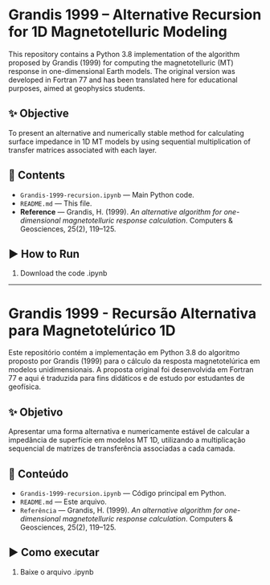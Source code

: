 # Grandis 1999 – Alternative Recursion for 1D Magnetotelluric Modeling

This repository contains a Python 3.8 implementation of the algorithm proposed by Grandis (1999) for computing the magnetotelluric (MT) response in one-dimensional Earth models. The original version was developed in Fortran 77 and has been translated here for educational purposes, aimed at geophysics students.

## ✨ Objective

To present an alternative and numerically stable method for calculating surface impedance in 1D MT models by using sequential multiplication of transfer matrices associated with each layer.

## 📂 Contents

- `Grandis-1999-recursion.ipynb` — Main Python code.
- `README.md` — This file.
- **Reference** — Grandis, H. (1999). *An alternative algorithm for one-dimensional magnetotelluric response calculation*. Computers & Geosciences, 25(2), 119–125.

## ▶️ How to Run

1. Download the code .ipynb


-----------------------------------------


# Grandis 1999 - Recursão Alternativa para Magnetotelúrico 1D

Este repositório contém a implementação em Python 3.8 do algoritmo proposto por Grandis (1999) para o cálculo da resposta magnetotelúrica em modelos unidimensionais. A proposta original foi desenvolvida em Fortran 77 e aqui é traduzida para fins didáticos e de estudo por estudantes de geofísica.

## ✨ Objetivo

Apresentar uma forma alternativa e numericamente estável de calcular a impedância de superfície em modelos MT 1D, utilizando a multiplicação sequencial de matrizes de transferência associadas a cada camada.

## 📂 Conteúdo

- `Grandis-1999-recursion.ipynb` — Código principal em Python.
- `README.md` — Este arquivo.
- `Referência` — Grandis, H. (1999). *An alternative algorithm for one-dimensional magnetotelluric response calculation*. Computers & Geosciences, 25(2), 119–125.

## ▶️ Como executar

1.  Baixe o arquivo .ipynb

